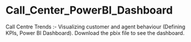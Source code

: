 # Call_Center_PowerBI_Dashboard
Call Centre Trends :- Visualizing customer and agent behaviour (Defining KPIs, Power BI Dashboard). Download the pbix file to see the dashboard.
